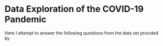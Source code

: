# Data Exploration of the COVID-19 Pandemic 

Here I attempt to answer the following questions from the data set provided by

